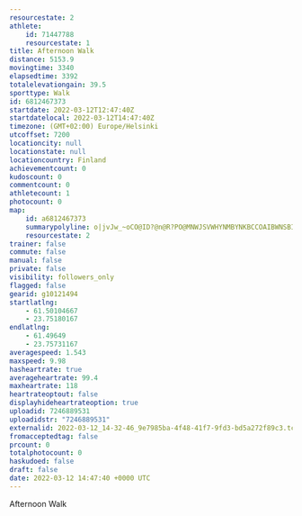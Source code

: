 ```yaml
---
resourcestate: 2
athlete:
    id: 71447788
    resourcestate: 1
title: Afternoon Walk
distance: 5153.9
movingtime: 3340
elapsedtime: 3392
totalelevationgain: 39.5
sporttype: Walk
id: 6812467373
startdate: 2022-03-12T12:47:40Z
startdatelocal: 2022-03-12T14:47:40Z
timezone: (GMT+02:00) Europe/Helsinki
utcoffset: 7200
locationcity: null
locationstate: null
locationcountry: Finland
achievementcount: 0
kudoscount: 0
commentcount: 0
athletecount: 1
photocount: 0
map:
    id: a6812467373
    summarypolyline: o|jvJw_~oCO@ID?@n@R?PO@MNWJSVWHYNMBYNKBCCOAIBWNSBIHM@c@LQHSVE@_@t@GXCz@Kl@CbBKp@EN_@?YYa@eAIISOM[MSGc@Aa@Ci@B[B}@q@iCGKC]Qa@IWASUc@Ou@?S@UGgAJc@?MBOB]?UDUIa@QKBGACIIWe@IIYTa@p@KJOD]Z?^AADT?TCTB^CNVnAEb@CFACE@GL?HHA@CIk@iAiFC][kBEk@_@wBS_BKa@EQSW[s@e@yAKQSi@?IEOECKJ?LFZCC@EB?FXPr@Jp@HZBd@Nt@HT\NLEDMJ?@EHCFEDQ@B^s@BMHM@KFCC?@CLKF@Rd@HFFALFJKNk@FaARs@@SBILUFCLQTQBKHOZ[JGLAl@RHKH?FEH@\YXm@FGL]v@eDAYMs@B_AUcA?OCWDS?]^wAVm@Jc@Vu@HKBKXiAFMHCFIDQ_@sB\UR?FDJIVc@@?BM?J?ELa@Aa@@DEZNFL?t@t@Zb@JFF@PNTFRCJGl@Aj@YB@DGAGRLFS@U\o@DQNQAEDOJEDGBB@NDFDDDAJIHMPGV[PIFIVGNKFAPKTEd@OLAPDZ@RDRJXV\RV@TFPAtAgF\GQBD?DLT?PKLCJBRGJAFKZ@HCPJD?NLT?d@JPCFEVJr@@BGRKFIRi@HICVDV?bADx@?`@@NB??B@b@H`AA`@Bj@Hp@Qh@@XCXB|@BVANBL@z@Ct@@LFJCx@Dn@`@tAVZLLD?TTb@NXZ`@AHFJXH\BXP\JZ?TNd@@VL^?VBFLFHJZTJNVPVBf@XFLt@f@LRPHJJPDPKVCLGV@DBF?DEFDPAH@NCZDPHHD@FHCCG@?BJJDr@UJAVJHGF@?CVNVZVv@NXAJH`@Al@F|@Zn@Hp@@b@E`@@p@NfADhBFx@CRBXMz@C@GLKAKKEY?SALIQE_@?WGy@@_@DO?eABKE}ACSQg@AMIQG?GJC^BbADZDrBEJO?a@XS\CN@DIs@Qc@KQO@IFK\W\_@Dc@CIGSCs@DOLm@Ha@ROASBKCu@VUJe@JKLSJQCMBICI@WPS?ODQ@i@NWTUBMQQMEEEUCEBQESKSKWBWFOKu@E{@@a@DWCQ@UGc@IYKGUAOGWCGGILMCI@QLIJEEDHC@CHIH?FEFI?KGIQEc@Mk@GSO[MyAOo@AKFMEWBUAKIK
    resourcestate: 2
trainer: false
commute: false
manual: false
private: false
visibility: followers_only
flagged: false
gearid: g10121494
startlatlng:
    - 61.50104667
    - 23.75180167
endlatlng:
    - 61.49649
    - 23.75731167
averagespeed: 1.543
maxspeed: 9.98
hasheartrate: true
averageheartrate: 99.4
maxheartrate: 118
heartrateoptout: false
displayhideheartrateoption: true
uploadid: 7246889531
uploadidstr: "7246889531"
externalid: 2022-03-12_14-32-46_9e7985ba-4f48-41f7-9fd3-bd5a272f89c3.tcx
fromacceptedtag: false
prcount: 0
totalphotocount: 0
haskudoed: false
draft: false
date: 2022-03-12 14:47:40 +0000 UTC
---
```

Afternoon Walk